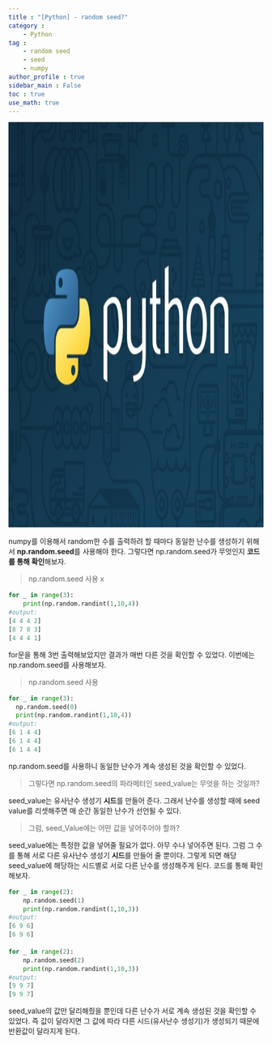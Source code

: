 ```yaml
---
title : "[Python] - random seed?"
category :
    - Python
tag : 
    - random seed
    - seed
    - numpy
author_profile : true
sidebar_main : False  
toc : true 
use_math: true
---
```


<img src='/assets/python.jpg' width = 1000 height = 800 >

numpy를 이용해서 random한 수를 출력하려 할 때마다 동일한 난수를 생성하기 위해서 **np.random.seed**를 사용해야 한다. 그렇다면 np.random.seed가 무엇인지 **코드를 통해 확인**해보자.

>np.random.seed 사용 x 

```py
for _ in range(3):
    print(np.random.randint(1,10,4))
#output:
[4 4 4 2]
[8 7 8 3]
[4 4 4 1]
```
for문을 통해 3번 출력해보았지만 결과가 매번 다른 것을 확인할 수 있었다. 이번에는 np.random.seed를 사용해보자.

>np.random.seed 사용

```py
for _ in range(3):
  np.random.seed(0)
  print(np.random.randint(1,10,4))
#output:
[6 1 4 4]
[6 1 4 4]
[6 1 4 4]
```

np.random.seed를 사용하니 동일한 난수가 계속 생성된 것을 확인할 수 있었다. 

>그렇다면 np.random.seed의 파라메터인 seed_value는 무엇을 하는 것일까?

seed_value는 유사난수 생성기 **시드**를 만들어 준다. 그래서 난수를 생성할 때에 seed value를 리셋해주면 매 순간 동일한 난수가 선언될 수 있다.

>그럼, seed_Value에는 어떤 값을 넣어주어야 할까? 

seed_value에는 특정한 값을 넣어줄 필요가 없다. 아무 수나 넣어주면 된다. 그럼 그 수를 통해 서로 다른 유사난수 생성기 **시드**를 만들어 줄 뿐이다. 그렇게 되면 해당 seed_value에 해당하는 시드별로 서로 다른 난수를 생성해주게 된다. 코드를 통해 확인해보자. 

```py
for _ in range(2):
    np.random.seed(1)
    print(np.random.randint(1,10,3))
#output:
[6 9 6]
[6 9 6]

for _ in range(2):
    np.random.seed(2)
    print(np.random.randint(1,10,3))
#output:
[9 9 7]
[9 9 7]
```
seed_value의 값만 달리해줬을 뿐인데 다른 난수가 서로 계속 생성된 것을 확인할 수 있었다. 즉 값이 달라지면 그 값에 따라 다른 시드(유사난수 생성기)가 생성되기 때문에 반환값이 달라지게 된다. 